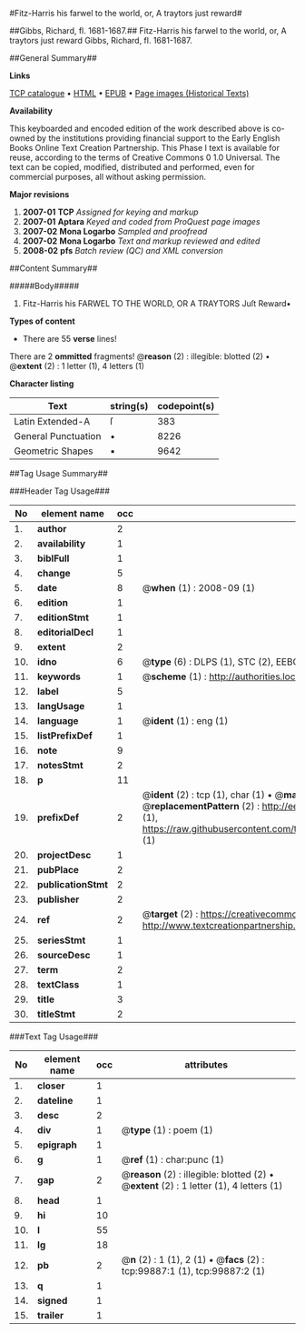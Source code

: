 #Fitz-Harris his farwel to the world, or, A traytors just reward#

##Gibbs, Richard, fl. 1681-1687.##
Fitz-Harris his farwel to the world, or, A traytors just reward
Gibbs, Richard, fl. 1681-1687.

##General Summary##

**Links**

[TCP catalogue](http://www.ota.ox.ac.uk/tcp/)  • 
[HTML](http://tei.it.ox.ac.uk/tcp/Texts-HTML/free/A42/A42698.html)  • 
[EPUB](http://tei.it.ox.ac.uk/tcp/Texts-EPUB/free/A42/A42698.epub) • 
[Page images (Historical Texts)](https://data.historicaltexts.jisc.ac.uk/view?pubId=eebo-13517922e&pageId=eebo-13517922e-99887-1)

**Availability**

This keyboarded and encoded edition of the
	       work described above is co-owned by the institutions
	       providing financial support to the Early English Books
	       Online Text Creation Partnership. This Phase I text is
	       available for reuse, according to the terms of Creative
	       Commons 0 1.0 Universal. The text can be copied,
	       modified, distributed and performed, even for
	       commercial purposes, all without asking permission.

**Major revisions**

1. __2007-01__ __TCP__ *Assigned for keying and markup*
1. __2007-01__ __Aptara__ *Keyed and coded from ProQuest page images*
1. __2007-02__ __Mona Logarbo__ *Sampled and proofread*
1. __2007-02__ __Mona Logarbo__ *Text and markup reviewed and edited*
1. __2008-02__ __pfs__ *Batch review (QC) and XML conversion*

##Content Summary##

#####Body#####

1. Fitz-Harris his
FARWEL
TO THE
WORLD,
OR A
TRAYTORS
Juſt Reward▪

**Types of content**

  * There are 55 **verse** lines!

There are 2 **ommitted** fragments! 
 @__reason__ (2) : illegible: blotted (2)  •  @__extent__ (2) : 1 letter (1), 4 letters (1)

**Character listing**


|Text|string(s)|codepoint(s)|
|---|---|---|
|Latin Extended-A|ſ|383|
|General Punctuation|•|8226|
|Geometric Shapes|▪|9642|

##Tag Usage Summary##

###Header Tag Usage###

|No|element name|occ|attributes|
|---|---|---|---|
|1.|__author__|2||
|2.|__availability__|1||
|3.|__biblFull__|1||
|4.|__change__|5||
|5.|__date__|8| @__when__ (1) : 2008-09 (1)|
|6.|__edition__|1||
|7.|__editionStmt__|1||
|8.|__editorialDecl__|1||
|9.|__extent__|2||
|10.|__idno__|6| @__type__ (6) : DLPS (1), STC (2), EEBO-CITATION (1), OCLC (1), VID (1)|
|11.|__keywords__|1| @__scheme__ (1) : http://authorities.loc.gov/ (1)|
|12.|__label__|5||
|13.|__langUsage__|1||
|14.|__language__|1| @__ident__ (1) : eng (1)|
|15.|__listPrefixDef__|1||
|16.|__note__|9||
|17.|__notesStmt__|2||
|18.|__p__|11||
|19.|__prefixDef__|2| @__ident__ (2) : tcp (1), char (1)  •  @__matchPattern__ (2) : ([0-9\-]+):([0-9IVX]+) (1), (.+) (1)  •  @__replacementPattern__ (2) : http://eebo.chadwyck.com/downloadtiff?vid=$1&page=$2 (1), https://raw.githubusercontent.com/textcreationpartnership/Texts/master/tcpchars.xml#$1 (1)|
|20.|__projectDesc__|1||
|21.|__pubPlace__|2||
|22.|__publicationStmt__|2||
|23.|__publisher__|2||
|24.|__ref__|2| @__target__ (2) : https://creativecommons.org/publicdomain/zero/1.0/ (1), http://www.textcreationpartnership.org/docs/. (1)|
|25.|__seriesStmt__|1||
|26.|__sourceDesc__|1||
|27.|__term__|2||
|28.|__textClass__|1||
|29.|__title__|3||
|30.|__titleStmt__|2||


###Text Tag Usage###

|No|element name|occ|attributes|
|---|---|---|---|
|1.|__closer__|1||
|2.|__dateline__|1||
|3.|__desc__|2||
|4.|__div__|1| @__type__ (1) : poem (1)|
|5.|__epigraph__|1||
|6.|__g__|1| @__ref__ (1) : char:punc (1)|
|7.|__gap__|2| @__reason__ (2) : illegible: blotted (2)  •  @__extent__ (2) : 1 letter (1), 4 letters (1)|
|8.|__head__|1||
|9.|__hi__|10||
|10.|__l__|55||
|11.|__lg__|18||
|12.|__pb__|2| @__n__ (2) : 1 (1), 2 (1)  •  @__facs__ (2) : tcp:99887:1 (1), tcp:99887:2 (1)|
|13.|__q__|1||
|14.|__signed__|1||
|15.|__trailer__|1||
